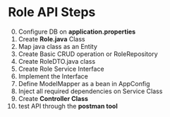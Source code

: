 # Role API Steps
0. Configure DB on **application.properties**
1. Create **Role.java** Class
2. Map java class as an Entity
3. Create Basic CRUD operation or RoleRepository
4. Create RoleDTO.java class
5. Create Role Service Interface
6. Implement the Interface
7. Define ModelMapper as a bean in AppConfig
8. Inject all required dependencies on Service Class
9. Create **Controller Class**
10. test API through the **postman tool**